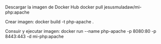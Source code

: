 Descargar la imagen de Docker Hub
	docker pull jesusmuladaw/mi-php:apache

Crear imagen:
	docker build -t php-apache .

Consuir y ejecutar imagen:
	docker run --name php-apache -p 8080:80 -p 8443:443 -d mi-php:apache
